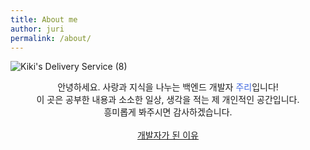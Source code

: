 ```yaml
---
title: About me
author: juri
permalink: /about/
---
```


![Kiki's Delivery Service (8)](https://user-images.githubusercontent.com/81026531/136664690-f6401e16-0a5c-4954-a58e-0131034719e0.jpg)

<div align=center>
안녕하세요. 사랑과 지식을 나누는 백엔드 개발자 <span style='color:royalblue'>주리</span>입니다!
<br>
이 곳은 공부한 내용과 소소한 일상, 생각을 적는 제 개인적인 공간입니다.
<br>
흥미롭게 봐주시면 감사하겠습니다. 
</div>
<br>
<div align=center><a href='https://jang184.github.io/diary/review/'>개발자가 된 이유</a></div>
